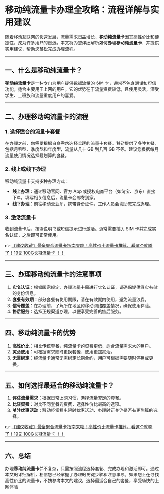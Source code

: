 # 移动纯流量卡办理全攻略：流程详解与实用建议

随着移动互联网的快速发展，流量需求日益增长，**移动纯流量卡**因其高性价比和便捷性，成为许多用户的首选。本文将为您详细解析**如何办理移动纯流量卡**，并提供实用建议，帮助您轻松完成办理流程。

---

## 一、什么是移动纯流量卡？

**移动纯流量卡**是一种专门为用户提供数据流量的 SIM 卡，通常不包含通话和短信功能，适合主要用于上网的用户。它的优势在于流量资费较低，且使用灵活，深受学生、上班族和流量重度用户的喜爱。

---

## 二、办理移动纯流量卡的流程

### 1. 选择适合的流量卡套餐
在办理之前，您需要根据自身需求选择合适的流量卡套餐。移动提供了多种套餐，包括月租型、季度型和年度型，流量从几十 GB 到几百 GB 不等。建议您根据每月流量使用情况选择最划算的套餐。

### 2. 线上或线下办理
移动纯流量卡支持多种办理方式：
- **线上办理**：通过移动官网、官方 App 或授权电商平台（如淘宝、京东）直接下单，填写相关信息后，流量卡会邮寄到家。
- **线下办理**：前往移动营业厅，携带身份证件，工作人员会协助您完成办理。

### 3. 激活流量卡
收到流量卡后，按照说明书或短信提示进行激活。通常需要插入 SIM 卡并完成实名认证，之后即可正常使用。

👉 [【建议收藏】最全聚合流量卡指南来啦！高性价比流量卡推荐，看这个就够了！19元 100G长期流量卡 ！！](https://bit.ly/Liuliangka)

---

## 三、办理移动纯流量卡的注意事项

1. **实名认证**：根据国家规定，办理流量卡需进行实名认证，请确保提供真实有效的身份信息。
2. **套餐有效期**：部分套餐有使用期限，请在有效期内使用，避免流量浪费。
3. **信号覆盖**：在办理前，了解所在地区的移动网络覆盖情况，确保使用体验。
4. **售后服务**：选择正规渠道办理，以便享受完善的售后服务。

---

## 四、移动纯流量卡的优势

1. **高性价比**：相比传统套餐，纯流量卡的资费更低，适合流量需求大的用户。
2. **灵活使用**：可根据需求随时更换套餐，使用更加灵活。
3. **无需绑定**：纯流量卡通常无需绑定长期合约，用户可根据需要随时停用或更换。

---

## 五、如何选择最适合的移动纯流量卡？

1. **评估流量需求**：根据日常上网习惯，选择流量充足的套餐。
2. **比较资费**：对比不同套餐的资费，选择性价比最高的选项。
3. **关注优惠活动**：移动经常推出限时优惠活动，办理时可关注是否有更划算的选择。

👉 [【建议收藏】最全聚合流量卡指南来啦！高性价比流量卡推荐，看这个就够了！19元 100G长期流量卡 ！！](https://bit.ly/Liuliangka)

---

## 六、总结

办理**移动纯流量卡**并不复杂，只需按照流程选择套餐、完成办理和激活即可。通过本文的详细解析，相信您已经掌握了办理的关键步骤和注意事项。如果您正在寻找高性价比的流量卡，不妨参考本文的建议，选择最适合自己的套餐，享受畅快的上网体验！